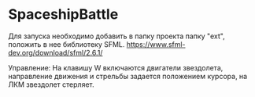 # SpaceshipBattle

Для запуска необходимо добавить в папку проекта папку "ext", положить в нее библиотеку SFML. https://www.sfml-dev.org/download/sfml/2.6.1/

Управление:
На клавишу W включаются двигатели звездолета, направление движения и стрельбы задается положением курсора, на ЛКМ звездолет стерляет.
